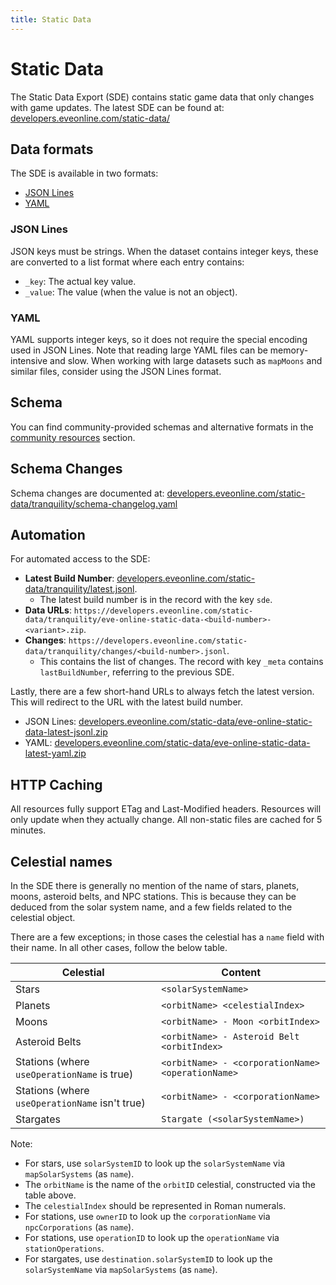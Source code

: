 ```yaml
---
title: Static Data
---
```


# Static Data

The Static Data Export (SDE) contains static game data that only changes with game updates.
The latest SDE can be found at: [developers.eveonline.com/static-data/](https://developers.eveonline.com/static-data/)

## Data formats

The SDE is available in two formats:

- [JSON Lines](https://jsonlines.org/)
- [YAML](https://yaml.org/)

### JSON Lines

JSON keys must be strings.
When the dataset contains integer keys, these are converted to a list format where each entry contains:

- `_key`: The actual key value.
- `_value`: The value (when the value is not an object).

### YAML

YAML supports integer keys, so it does not require the special encoding used in JSON Lines.
Note that reading large YAML files can be memory-intensive and slow.
When working with large datasets such as `mapMoons` and similar files, consider using the JSON Lines format.

## Schema

You can find community-provided schemas and alternative formats in the [community resources](../../community#libraries-and-resources) section.

## Schema Changes

Schema changes are documented at: [developers.eveonline.com/static-data/tranquility/schema-changelog.yaml](https://developers.eveonline.com/static-data/tranquility/schema-changelog.yaml)

## Automation

For automated access to the SDE:

- **Latest Build Number**: [developers.eveonline.com/static-data/tranquility/latest.jsonl](https://developers.eveonline.com/static-data/tranquility/latest.jsonl).
    - The latest build number is in the record with the key `sde`.
- **Data URLs**: `https://developers.eveonline.com/static-data/tranquility/eve-online-static-data-<build-number>-<variant>.zip`.
- **Changes**: `https://developers.eveonline.com/static-data/tranquility/changes/<build-number>.jsonl`.
    - This contains the list of changes.
      The record with key `_meta` contains `lastBuildNumber`, referring to the previous SDE.

Lastly, there are a few short-hand URLs to always fetch the latest version.
This will redirect to the URL with the latest build number.

- JSON Lines: [developers.eveonline.com/static-data/eve-online-static-data-latest-jsonl.zip](https://developers.eveonline.com/static-data/eve-online-static-data-latest-jsonl.zip)
- YAML: [developers.eveonline.com/static-data/eve-online-static-data-latest-yaml.zip](https://developers.eveonline.com/static-data/eve-online-static-data-latest-yaml.zip)

## HTTP Caching

All resources fully support ETag and Last-Modified headers.
Resources will only update when they actually change.
All non-static files are cached for 5 minutes.

## Celestial names

In the SDE there is generally no mention of the name of stars, planets, moons, asteroid belts, and NPC stations.
This is because they can be deduced from the solar system name, and a few fields related to the celestial object.

There are a few exceptions; in those cases the celestial has a `name` field with their name.
In all other cases, follow the below table.

| Celestial                                      | Content                                           |
|------------------------------------------------|---------------------------------------------------|
| Stars                                          | `<solarSystemName>`                               |
| Planets                                        | `<orbitName> <celestialIndex>`                    |
| Moons                                          | `<orbitName> - Moon <orbitIndex>`                 |
| Asteroid Belts                                 | `<orbitName> - Asteroid Belt <orbitIndex>`        |
| Stations (where `useOperationName` is true)    | `<orbitName> - <corporationName> <operationName>` |
| Stations (where `useOperationName` isn't true) | `<orbitName> - <corporationName>`                 |
| Stargates                                      | `Stargate (<solarSystemName>)`                    |

Note:

- For stars, use `solarSystemID` to look up the `solarSystemName` via `mapSolarSystems` (as `name`).
- The `orbitName` is the name of the `orbitID` celestial, constructed via the table above.
- The `celestialIndex` should be represented in Roman numerals.
- For stations, use `ownerID` to look up the `corporationName` via `npcCorporations` (as `name`).
- For stations, use `operationID` to look up the `operationName` via `stationOperations`.
- For stargates, use `destination.solarSystemID` to look up the `solarSystemName` via `mapSolarSystems` (as `name`).
